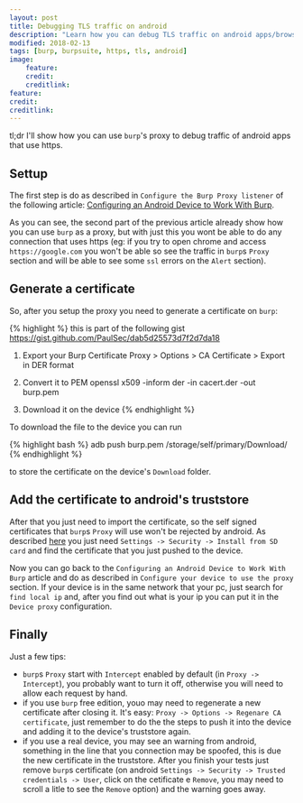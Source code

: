 ```yaml
---
layout: post
title: Debugging TLS traffic on android
description: "Learn how you can debug TLS traffic on android apps/browsing"
modified: 2018-02-13
tags: [burp, burpsuite, https, tls, android]
image:
    feature:
    credit:
    creditlink:
feature:
credit:
creditlink:
---
```


tl;dr
I'll show how you can use `burp`'s proxy to debug traffic of android apps that use https.


## Settup
The first step is do as described in `Configure the Burp Proxy listener` of the following article: [Configuring an Android Device to Work With Burp](https://support.portswigger.net/customer/portal/articles/1841101-configuring-an-android-device-to-work-with-burp).

As you can see, the second part of the previous article already show how you can use `burp` as a proxy, but with just this you wont be able to do any connection that uses https (eg: if you try to open chrome and access `https://google.com` you won't be able so see the traffic in `burp`s `Proxy` section and will be able to see some `ssl` errors on the `Alert` section).

## Generate a certificate
So, after you setup the proxy you need to generate a certificate on `burp`:

{% highlight %}
this is part of the following gist https://gist.github.com/PaulSec/dab5d25573d7f2d7da18

1. Export your Burp Certificate
Proxy > Options > CA Certificate > Export in DER format

2. Convert it to PEM
openssl x509 -inform der -in cacert.der -out burp.pem

4. Download it on the device
{% endhighlight %}

To download the file to the device you can run

{% highlight bash %}
adb push burp.pem /storage/self/primary/Download/
{% endhighlight %}

to store the certificate on the device's `Download` folder.

## Add the certificate to android's truststore
After that you just need to import the certificate, so the self signed certificates that `burp`s `Proxy` will use won't be rejected by android.
As described [here](https://stackoverflow.com/a/32887169/3939522) you just need `Settings -> Security -> Install from SD card` and find the certificate that you just pushed to the device.

Now you can go back to the `Configuring an Android Device to Work With Burp` article and do as described in `Configure your device to use the proxy` section. If your device is in the same network that your pc, just search for `find local ip` and, after you find out what is your ip you can put it in the `Device proxy` configuration.

## Finally
Just a few tips:
- `burp`s `Proxy` start with `Intercept` enabled by default (in `Proxy -> Intercept`), you probably want to turn it off, otherwise you will need to allow each request by hand.
- if you use `burp` free edition, youo may need to regenerate a new certificate after closing it.  It's easy: `Proxy -> Options -> Regenare CA certificate`, just remember to do the the steps to push it into the device and adding it to the device's truststore again.
- if you use a real device, you may see an warning from android, something in the line that you connection may be spoofed, this is due the new certificate in the truststore. After you finish your tests just remove `burp`s certificate (on android `Settings -> Security -> Trusted credentials -> User`, click on the cetificate e `Remove`, you may need to scroll a litle to see the `Remove` option) and the warning goes away.
